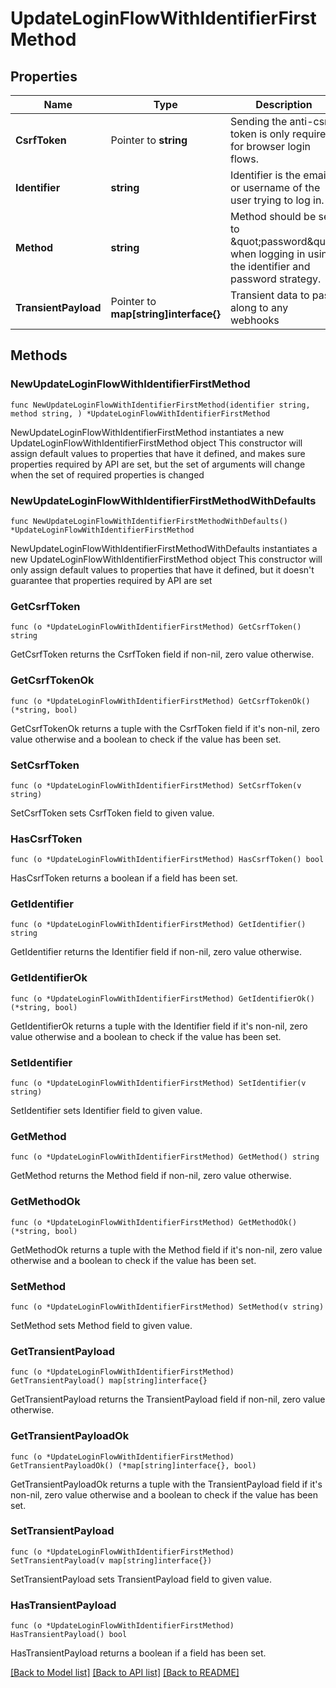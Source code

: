 # UpdateLoginFlowWithIdentifierFirstMethod

## Properties

Name | Type | Description | Notes
------------ | ------------- | ------------- | -------------
**CsrfToken** | Pointer to **string** | Sending the anti-csrf token is only required for browser login flows. | [optional] 
**Identifier** | **string** | Identifier is the email or username of the user trying to log in. | 
**Method** | **string** | Method should be set to \&quot;password\&quot; when logging in using the identifier and password strategy. | 
**TransientPayload** | Pointer to **map[string]interface{}** | Transient data to pass along to any webhooks | [optional] 

## Methods

### NewUpdateLoginFlowWithIdentifierFirstMethod

`func NewUpdateLoginFlowWithIdentifierFirstMethod(identifier string, method string, ) *UpdateLoginFlowWithIdentifierFirstMethod`

NewUpdateLoginFlowWithIdentifierFirstMethod instantiates a new UpdateLoginFlowWithIdentifierFirstMethod object
This constructor will assign default values to properties that have it defined,
and makes sure properties required by API are set, but the set of arguments
will change when the set of required properties is changed

### NewUpdateLoginFlowWithIdentifierFirstMethodWithDefaults

`func NewUpdateLoginFlowWithIdentifierFirstMethodWithDefaults() *UpdateLoginFlowWithIdentifierFirstMethod`

NewUpdateLoginFlowWithIdentifierFirstMethodWithDefaults instantiates a new UpdateLoginFlowWithIdentifierFirstMethod object
This constructor will only assign default values to properties that have it defined,
but it doesn't guarantee that properties required by API are set

### GetCsrfToken

`func (o *UpdateLoginFlowWithIdentifierFirstMethod) GetCsrfToken() string`

GetCsrfToken returns the CsrfToken field if non-nil, zero value otherwise.

### GetCsrfTokenOk

`func (o *UpdateLoginFlowWithIdentifierFirstMethod) GetCsrfTokenOk() (*string, bool)`

GetCsrfTokenOk returns a tuple with the CsrfToken field if it's non-nil, zero value otherwise
and a boolean to check if the value has been set.

### SetCsrfToken

`func (o *UpdateLoginFlowWithIdentifierFirstMethod) SetCsrfToken(v string)`

SetCsrfToken sets CsrfToken field to given value.

### HasCsrfToken

`func (o *UpdateLoginFlowWithIdentifierFirstMethod) HasCsrfToken() bool`

HasCsrfToken returns a boolean if a field has been set.

### GetIdentifier

`func (o *UpdateLoginFlowWithIdentifierFirstMethod) GetIdentifier() string`

GetIdentifier returns the Identifier field if non-nil, zero value otherwise.

### GetIdentifierOk

`func (o *UpdateLoginFlowWithIdentifierFirstMethod) GetIdentifierOk() (*string, bool)`

GetIdentifierOk returns a tuple with the Identifier field if it's non-nil, zero value otherwise
and a boolean to check if the value has been set.

### SetIdentifier

`func (o *UpdateLoginFlowWithIdentifierFirstMethod) SetIdentifier(v string)`

SetIdentifier sets Identifier field to given value.


### GetMethod

`func (o *UpdateLoginFlowWithIdentifierFirstMethod) GetMethod() string`

GetMethod returns the Method field if non-nil, zero value otherwise.

### GetMethodOk

`func (o *UpdateLoginFlowWithIdentifierFirstMethod) GetMethodOk() (*string, bool)`

GetMethodOk returns a tuple with the Method field if it's non-nil, zero value otherwise
and a boolean to check if the value has been set.

### SetMethod

`func (o *UpdateLoginFlowWithIdentifierFirstMethod) SetMethod(v string)`

SetMethod sets Method field to given value.


### GetTransientPayload

`func (o *UpdateLoginFlowWithIdentifierFirstMethod) GetTransientPayload() map[string]interface{}`

GetTransientPayload returns the TransientPayload field if non-nil, zero value otherwise.

### GetTransientPayloadOk

`func (o *UpdateLoginFlowWithIdentifierFirstMethod) GetTransientPayloadOk() (*map[string]interface{}, bool)`

GetTransientPayloadOk returns a tuple with the TransientPayload field if it's non-nil, zero value otherwise
and a boolean to check if the value has been set.

### SetTransientPayload

`func (o *UpdateLoginFlowWithIdentifierFirstMethod) SetTransientPayload(v map[string]interface{})`

SetTransientPayload sets TransientPayload field to given value.

### HasTransientPayload

`func (o *UpdateLoginFlowWithIdentifierFirstMethod) HasTransientPayload() bool`

HasTransientPayload returns a boolean if a field has been set.


[[Back to Model list]](../README.md#documentation-for-models) [[Back to API list]](../README.md#documentation-for-api-endpoints) [[Back to README]](../README.md)


